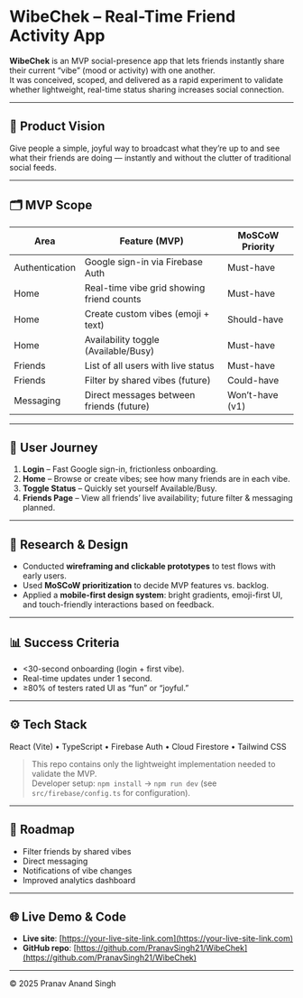 # WibeChek – Real-Time Friend Activity App  

**WibeChek** is an MVP social-presence app that lets friends instantly share their current “vibe” (mood or activity) with one another.  
It was conceived, scoped, and delivered as a rapid experiment to validate whether lightweight, real-time status sharing increases social connection.

---

## 🎯 Product Vision  

Give people a simple, joyful way to broadcast what they’re up to and see what their friends are doing — instantly and without the clutter of traditional social feeds.

---

## 🗂️ MVP Scope  

| Area | Feature (MVP) | MoSCoW Priority |
|------|---------------|-----------------|
| Authentication | Google sign-in via Firebase Auth | Must-have |
| Home | Real-time vibe grid showing friend counts | Must-have |
| Home | Create custom vibes (emoji + text) | Should-have |
| Home | Availability toggle (Available/Busy) | Must-have |
| Friends | List of all users with live status | Must-have |
| Friends | Filter by shared vibes (future) | Could-have |
| Messaging | Direct messages between friends (future) | Won’t-have (v1) |

---

## 👥 User Journey  

1. **Login** – Fast Google sign-in, frictionless onboarding.  
2. **Home** – Browse or create vibes; see how many friends are in each vibe.  
3. **Toggle Status** – Quickly set yourself Available/Busy.  
4. **Friends Page** – View all friends’ live availability; future filter & messaging planned.  

---

## 📝 Research & Design  

- Conducted **wireframing and clickable prototypes** to test flows with early users.  
- Used **MoSCoW prioritization** to decide MVP features vs. backlog.  
- Applied a **mobile-first design system**: bright gradients, emoji-first UI, and touch-friendly interactions based on feedback.  

---

## 📊 Success Criteria  

- <30-second onboarding (login + first vibe).  
- Real-time updates under 1 second.  
- ≥80% of testers rated UI as “fun” or “joyful.”  

---

## ⚙️ Tech Stack  

React (Vite) • TypeScript • Firebase Auth • Cloud Firestore • Tailwind CSS  

> This repo contains only the lightweight implementation needed to validate the MVP.  
> Developer setup: `npm install` → `npm run dev` (see `src/firebase/config.ts` for configuration).

---

## 🚀 Roadmap  

- Filter friends by shared vibes  
- Direct messaging  
- Notifications of vibe changes  
- Improved analytics dashboard  

---

## 🌐 Live Demo & Code  

- **Live site**: [https://your-live-site-link.com](https://your-live-site-link.com)  
- **GitHub repo**: [https://github.com/PranavSingh21/WibeChek](https://github.com/PranavSingh21/WibeChek)  

---

© 2025 Pranav Anand Singh
